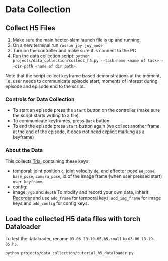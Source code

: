 # Data Collection

## Collect H5 Files

1. Make sure the main hector-slam launch file is up and running.
1. On a new terminal run `rosrun joy joy_node`
1. Turn on the controller and make sure it is connect to the PC
1. Run the data collection script: `python projects/data_collection/collect_h5.py --task-name <name of task> --dir-path <name of dir path>`.

Note that the script collect keyframe based demonstrations at the moment, i.e. user needs to communicate episode start, moments of interest during episode and episode end to the script.

### Controls for Data Collection

- To start an episode press the `Start` button on the controller (make sure the script starts writing to a file)
- To communicate keyframes, press `Back` button
- To end the episode press `Start` button again (we collect another frame at the end of the episode, it does not need explicit marking as a keyframe)

### About the Data

This collects [Trial](src/home_robot/home_robot/utils/data_tools/loader.py) containing these keys:
- temporal:  joint position `q`, joint velocity `dq`, end effector pose `ee_pose`, `base_pose`, `camera_pose`, id of the image frame (when user pressed start) `user_keyframe`.
- config: 
- image: `rgb` and `depth`
To modify and record your own data, inherit [Recorder](src/home_robot_hw/home_robot_hw/ros/recorder.py) and use `add_frame` for temporal keys, `add_img_frame` for image keys and `add_config` for config keys. 


## Load the collected H5 data files with torch Dataloader

To test the dataloader, rename `03-06_13-19-05.h5.small` to `03-06_13-19-05.h5`.

`python projects/data_collection/tutorial_h5_dataloader.py`

